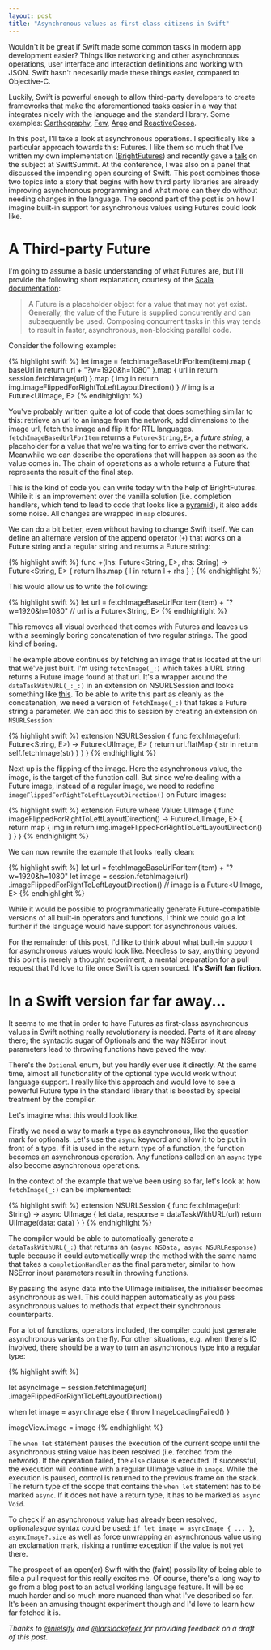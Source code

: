 ```yaml
---
layout: post
title: "Asynchronous values as first-class citizens in Swift"
---
```


Wouldn't it be great if Swift made some common tasks in modern app development easier? Things like networking and other asynchronous operations, user interface and interaction definitions and working with JSON. Swift hasn't necesarily made these things easier, compared to Objective-C.

Luckily, Swift is powerful enough to allow third-party developers to create frameworks that make the aforementioned tasks easier in a way that integrates nicely with the language and the standard library. Some examples: [Carthography](https://github.com/robb/Cartography), [Few](https://github.com/joshaber/Few.swift), [Argo](https://github.com/thoughtbot/Argo) and [ReactiveCocoa](https://github.com/ReactiveCocoa/ReactiveCocoa).

In this post, I'll take a look at asynchronous operations. I specifically like a particular approach towards this: Futures. I like them so much that I've written my own implementation ([BrightFutures](https://github.com/BrightFutures)) and recently gave a [talk](http://www.thomasvisser.me/2015/11/08/swiftsummit-execution-context/) on the subject at SwiftSummit. At the conference, I was also on a panel that discussed the impending open sourcing of Swift. This post combines those two topics into a story that begins with how  third party libraries are already improving asynchronous programming and what more can they do without needing changes in the language. The second part of the post is on how I imagine built-in support for asynchronous values using Futures could look like.

# A Third-party Future

I'm going to assume a basic understanding of what Futures are, but I'll provide the following short explanation, courtesy of the [Scala documentation](http://docs.scala-lang.org/overviews/core/futures.html):

> A Future is a placeholder object for a value that may not yet exist. Generally, the value of the Future is supplied concurrently and can subsequently be used. Composing concurrent tasks in this way tends to result in faster, asynchronous, non-blocking parallel code.

Consider the following example:

{% highlight swift %}
let image = fetchImageBaseUrlForItem(item).map  { baseUrl in
    return url + "?w=1920&h=1080"
}.map { url in
    return session.fetchImage(url)
}.map { img in
    return img.imageFlippedForRightToLeftLayoutDirection()
}
// img is a Future<UIImage, E>
{% endhighlight %}

You've probably written quite a lot of code that does something similar to this: retrieve an url to an image from the network, add dimensions to the image url, fetch the image and flip it for RTL languages. `fetchImageBasedUrlForItem` returns a `Future<String,E>`, a *future string*, a placeholder for a value that we're waiting for to arrive over the network. Meanwhile we can describe the operations that will happen as soon as the value comes in. The chain of operations as a whole returns a Future that represents the result of the final step.

This is the kind of code you can write today with the help of BrightFutures. While it is an improvement over the vanilla solution (i.e. completion handlers, which tend to lead to code that looks like a [pyramid](https://github.com/Thomvis/SFSwiftSummit2015/blob/9f38ae6fa65b31540f2b1ebd110965c51bb38690/SwiftSummit/DataSource.swift#L39-L59)), it also adds some noise. All changes are wrapped in `map` closures. 

We can do a bit better, even without having to change Swift itself. We can define an alternate version of the append operator (`+`) that works on a Future string and a regular string and returns a Future string:

{% highlight swift %}
func +<E>(lhs: Future<String, E>, rhs: String) -> Future<String, E> {
    return lhs.map { l in
        return l + rhs
    }
}
{% endhighlight %}

This would allow us to write the following:

{% highlight swift %}
let url = fetchImageBaseUrlForItem(item) + "?w=1920&h=1080"
// url is a Future<String, E>
{% endhighlight %}

This removes all visual overhead that comes with Futures and leaves us with a seemingly boring concatenation of two regular strings. The good kind of boring.

The example above continues by fetching an image that is located at the url that we've just built. I'm using `fetchImage(_:)` which takes a URL string returns a Future image found at that url. It's a wrapper around the `dataTaskWithURL(_:_:)` in an extension on NSURLSession and looks something like [this](https://gist.github.com/Thomvis/dc9cae1ff295dc7176b6). To be able to write this part as cleanly as the concatenation, we need a version of `fetchImage(_:)` that takes a Future string a parameter. We can add this to session by creating an extension on `NSURLSession`:

{% highlight swift %}
extension NSURLSession {
    func fetchImage<E>(url: Future<String, E>) -> Future<UIImage, E> {
        return url.flatMap { str in
            return self.fetchImage(str)
        }
    }
}
{% endhighlight %}

Next up is the flipping of the image. Here the asynchronous value, the image, is the target of the function call. But since we're dealing with a Future image, instead of a regular image, we need to redefine `imageFlippedForRightToLeftLayoutDirection()` on Future images:

{% highlight swift %}
extension Future where Value: UIImage {
    func imageFlippedForRightToLeftLayoutDirection() -> Future<UIImage, E> {
        return map { img in
            return img.imageFlippedForRightToLeftLayoutDirection()
        }
    }
}
{% endhighlight %}

We can now rewrite the example that looks really clean:

{% highlight swift %}
let url = fetchImageBaseUrlForItem(item) + "?w=1920&h=1080"
let image = session.fetchImage(url)
                   .imageFlippedForRightToLeftLayoutDirection()
// image is a Future<UIImage, E>
{% endhighlight %}

While it would be possible to programmatically generate Future-compatible versions of all built-in operators and functions, I think we could go a lot further if the language would have support for asynchronous values.

For the remainder of this post, I'd like to think about what built-in support for asynchronous values would look like. Needless to say, anything beyond this point is merely a thought experiment, a mental preparation for a pull request that I'd love to file once Swift is open sourced. **It's Swift fan fiction.**

# In a Swift version far far away...

It seems to me that in order to have Futures as first-class asynchronous values in Swift nothing really revolutionary is needed. Parts of it are alreay there; the syntactic sugar of Optionals and the way NSError inout parameters lead to throwing functions have paved the way. 

There's the `Optional` enum, but you hardly ever use it directly. At the same time, almost all functionality of the optional type would work without language support. I really like this approach and would love to see a powerful Future type in the standard library that is boosted by special treatment by the compiler.

Let's imagine what this would look like.

Firstly we need a way to mark a type as asynchronous, like the question mark for optionals. Let's use the `async` keyword and allow it to be put in front of a type. If it is used in the return type of a function, the function becomes an asynchronous operation. Any functions called on an `async` type also become asynchronous operations.

In the context of the example that we've been using so far, let's look at how `fetchImage(_:)` can be implemented:

{% highlight swift %}
extension NSURLSession {
    func fetchImage(url: String) -> async UIImage {
        let data, response = dataTaskWithURL(url)
        return UIImage(data: data)
    }
}
{% endhighlight %}

The compiler would be able to automatically generate a `dataTaskWithURL(_:)` that returns an `(async NSData, async NSURLResponse)` tuple because it could automatically wrap the method with the same name that takes a `completionHandler` as the final parameter, similar to how NSError inout parameters result in throwing functions.

By passing the async data into the UIImage initialiser, the initialiser becomes asynchronous as well. This could happen automatically as you pass asynchronous values to methods that expect their synchronous counterparts.

For a lot of functions, operators included, the compiler could just generate asynchronous variants on the fly. For other situations, e.g. when there's IO involved, there should be a way to turn an asynchronous type into a regular type:

{% highlight swift %}

let asyncImage = session.fetchImage(url)
                        .imageFlippedForRightToLeftLayoutDirection()

when let image = asyncImage else {
    throw ImageLoadingFailed()
}

imageView.image = image
{% endhighlight %}

The `when let` statement pauses the execution of the current scope until the asynchronous string value has been resolved (i.e. fetched from the network). If the operation failed, the `else` clause is executed. If successful, the execution will continue with a regular UIImage value in `image`. While the execution is paused, control is returned to the previous frame on the stack. The return type of the scope that contains the `when let` statement has to be marked `async`. If it does not have a return type, it has to be marked as `async Void`.

To check if an asynchronous value has already been resolved, optional*esque* syntax could be used: `if let image = asyncImage { ... }`, `asyncImage?.size` as well as force unwrapping an asynchronous value using an exclamation mark, risking a runtime exception if the value is not yet there.

The prospect of an open(er) Swift with the (faint) possibility of being able to file a pull request for this really excites me. Of course, there's a long way to go from a blog post to an actual working language feature. It will be so much harder and so much more nuanced than what I've described so far. It's been an amusing thought experiment though and I'd love to learn how far fetched it is.

*Thanks to [@nielsify](https://twitter.com/nielsify) and [@larslockefeer](https://twitter.com/larslockefeer) for providing feedback on a draft of this post.*
